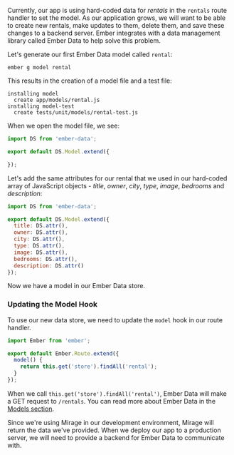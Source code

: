 Currently, our app is using hard-coded data for _rentals_ in the `rentals` route handler to set the model.
As our application grows, we will want to be able to create new rentals,
make updates to them, delete them, and save these changes to a backend server.
Ember integrates with a data management library called Ember Data to help solve this problem.

Let's generate our first Ember Data model called `rental`:

```shell
ember g model rental
```

This results in the creation of a model file and a test file:

```shell
installing model
  create app/models/rental.js
installing model-test
  create tests/unit/models/rental-test.js
```

When we open the model file, we see:

```app/models/rental.js
import DS from 'ember-data';

export default DS.Model.extend({

});
```

Let's add the same attributes for our rental that we used in our hard-coded array of JavaScript objects -
_title_, _owner_, _city_, _type_, _image_, _bedrooms_ and _description_:

```app/models/rental.js
import DS from 'ember-data';

export default DS.Model.extend({
  title: DS.attr(),
  owner: DS.attr(),
  city: DS.attr(),
  type: DS.attr(),
  image: DS.attr(),
  bedrooms: DS.attr(),
  description: DS.attr()
});
```

Now we have a model in our Ember Data store.

### Updating the Model Hook

To use our new data store, we need to update the `model` hook in our route handler.

```app/routes/rentals.js
import Ember from 'ember';

export default Ember.Route.extend({
  model() {
    return this.get('store').findAll('rental');
  }
});
```

When we call `this.get('store').findAll('rental')`, Ember Data will make a GET request to `/rentals`.
You can read more about Ember Data in the [Models section](../../models/).

Since we're using Mirage in our development environment, Mirage will return the data we've provided.
When we deploy our app to a production server, we will need to provide a backend for Ember Data to communicate with.
